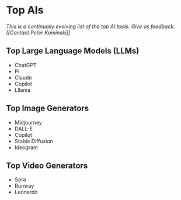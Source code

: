 # Top AIs

_This is a continually evolving list of the top AI tools. Give us feedback: [[Contact Peter Kaminski]]_

## Top Large Language Models (LLMs)

- ChatGPT
- Pi
- Claude
- Copilot
- Lllama

## Top Image Generators

- Midjourney
- DALL-E
- Copilot
- Stable Diffusion
- Ideogram

## Top Video Generators

- Sora
- Runway
- Leonardo

